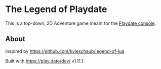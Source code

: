 # The Legend of Playdate

This is a top-down, 2D Adventure game meant for the [Playdate console](https://play.date/).

## About

Inspired by https://github.com/kyleschaub/legend-of-lua

Built with https://play.date/dev/ v1.11.1
